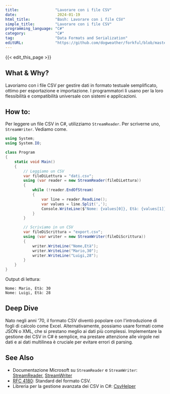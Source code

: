 ```yaml
---
title:                "Lavorare con i file CSV"
date:                  2024-01-19
html_title:           "Bash: Lavorare con i file CSV"
simple_title:         "Lavorare con i file CSV"
programming_language: "C#"
category:             "C#"
tag:                  "Data Formats and Serialization"
editURL:              "https://github.com/dogweather/forkful/blob/master/content/it/c-sharp/working-with-csv.md"
---
```


{{< edit_this_page >}}

## What & Why?
Lavoriamo con i file CSV per gestire dati in formato testuale semplificato, ottimo per esportazione e importazione. I programmatori li usano per la loro flessibilità e compatibilità universale con sistemi e applicazioni.

## How to:
Per leggere un file CSV in C#, utilizziamo `StreamReader`. Per scriverne uno, `StreamWriter`. Vediamo come.

```csharp
using System;
using System.IO;

class Program
{
    static void Main()
    {
        // Leggiamo un CSV
        var fileDiLettura = "dati.csv";
        using (var reader = new StreamReader(fileDiLettura))
        {
            while (!reader.EndOfStream)
            {
                var line = reader.ReadLine();
                var values = line.Split(',');
                Console.WriteLine($"Nome: {values[0]}, Età: {values[1]}");
            }
        }

        // Scriviamo in un CSV
        var fileDiScrittura = "export.csv";
        using (var writer = new StreamWriter(fileDiScrittura))
        {
            writer.WriteLine("Nome,Età");
            writer.WriteLine("Mario,30");
            writer.WriteLine("Luigi,28");
        }
    }
}
```

Output di lettura:
```
Nome: Mario, Età: 30
Nome: Luigi, Età: 28
```

## Deep Dive
Nato negli anni '70, il formato CSV diventò popolare con l'introduzione di fogli di calcolo come Excel. Alternativamente, possiamo usare formati come JSON o XML, che si prestano meglio ai dati più complessi. Implementare la gestione dei CSV in C# è semplice, ma prestare attenzione alle virgole nei dati e ai dati multilinea è cruciale per evitare errori di parsing.

## See Also
- Documentazione Microsoft su `StreamReader` e `StreamWriter`: [StreamReader](https://docs.microsoft.com/en-us/dotnet/api/system.io.streamreader?view=netcore-3.1), [StreamWriter](https://docs.microsoft.com/en-us/dotnet/api/system.io.streamwriter?view=netcore-3.1)
- [RFC 4180](https://tools.ietf.org/html/rfc4180): Standard del formato CSV.
- Libreria per la gestione avanzata dei CSV in C#: [CsvHelper](https://joshclose.github.io/CsvHelper/)
